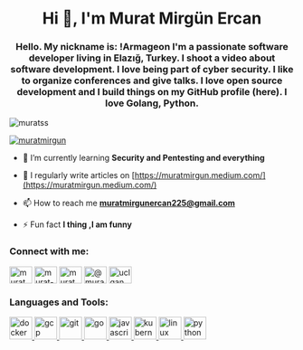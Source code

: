 <h1 align="center">Hi 👋, I'm Murat Mirgün Ercan</h1>
<h3 align="center">Hello. My nickname is: !Armageon I'm a passionate software developer living in Elazığ, Turkey. I shoot a video about software development. I love being part of cyber security. I like to organize conferences and give talks. I love open source development and I build things on my GitHub profile (here). I love Golang, Python.</h3>

<p align="left"> <img src="https://komarev.com/ghpvc/?username=muratss&label=Profile%20views&color=0e75b6&style=flat" alt="muratss" /> </p>

<p align="left"> <a href="https://twitter.com/muratmirgun" target="blank"><img src="https://img.shields.io/twitter/follow/muratmirgun?logo=twitter&style=for-the-badge" alt="muratmirgun" /></a> </p>

- 🌱 I’m currently learning **Security and Pentesting and everything**

- 📝 I regularly write articles on [https://muratmirgun.medium.com/](https://muratmirgun.medium.com/)

- 📫 How to reach me **muratmirgunercan225@gmail.com**

- ⚡ Fun fact **I thing ,I am funny**

<h3 align="left">Connect with me:</h3>
<p align="left">
<a href="https://twitter.com/muratmirgun" target="blank"><img align="center" src="https://cdn.jsdelivr.net/npm/simple-icons@3.0.1/icons/twitter.svg" alt="muratmirgun" height="30" width="40" /></a>
<a href="https://linkedin.com/in/murat-m-ercan" target="blank"><img align="center" src="https://cdn.jsdelivr.net/npm/simple-icons@3.0.1/icons/linkedin.svg" alt="murat-m-ercan" height="30" width="40" /></a>
<a href="https://instagram.com/murat.m.ercann" target="blank"><img align="center" src="https://cdn.jsdelivr.net/npm/simple-icons@3.0.1/icons/instagram.svg" alt="murat.m.ercann" height="30" width="40" /></a>
<a href="https://medium.com/@muratmirgunercan225" target="blank"><img align="center" src="https://cdn.jsdelivr.net/npm/simple-icons@3.0.1/icons/medium.svg" alt="@muratmirgunercan225" height="30" width="40" /></a>
<a href="https://www.youtube.com/c/uclganws4qrkzzrgwmwvvfug" target="blank"><img align="center" src="https://cdn.jsdelivr.net/npm/simple-icons@3.0.1/icons/youtube.svg" alt="uclganws4qrkzzrgwmwvvfug" height="30" width="40" /></a>
</p>

<h3 align="left">Languages and Tools:</h3>
<p align="left"> <a href="https://www.docker.com/" target="_blank"> <img src="https://devicons.github.io/devicon/devicon.git/icons/docker/docker-original-wordmark.svg" alt="docker" width="40" height="40"/> </a> <a href="https://cloud.google.com" target="_blank"> <img src="https://www.vectorlogo.zone/logos/google_cloud/google_cloud-icon.svg" alt="gcp" width="40" height="40"/> </a> <a href="https://git-scm.com/" target="_blank"> <img src="https://www.vectorlogo.zone/logos/git-scm/git-scm-icon.svg" alt="git" width="40" height="40"/> </a> <a href="https://golang.org" target="_blank"> <img src="https://devicons.github.io/devicon/devicon.git/icons/go/go-original.svg" alt="go" width="40" height="40"/> </a> <a href="https://developer.mozilla.org/en-US/docs/Web/JavaScript" target="_blank"> <img src="https://devicons.github.io/devicon/devicon.git/icons/javascript/javascript-original.svg" alt="javascript" width="40" height="40"/> </a> <a href="https://kubernetes.io" target="_blank"> <img src="https://www.vectorlogo.zone/logos/kubernetes/kubernetes-icon.svg" alt="kubernetes" width="40" height="40"/> </a> <a href="https://www.linux.org/" target="_blank"> <img src="https://devicons.github.io/devicon/devicon.git/icons/linux/linux-original.svg" alt="linux" width="40" height="40"/> </a> <a href="https://www.python.org" target="_blank"> <img src="https://devicons.github.io/devicon/devicon.git/icons/python/python-original.svg" alt="python" width="40" height="40"/> </a> </p>
